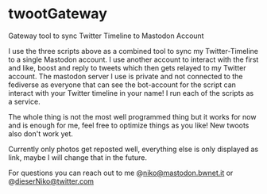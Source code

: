 # twootGateway
Gateway tool to sync Twitter Timeline to Mastodon Account


I use the three scripts above as a combined tool to sync my Twitter-Timeline to a single Mastodon account. I use another account to interact with the first and like, boost and reply to tweets which then gets relayed to my Twitter account. The mastodon server I use is private and not connected to the fediverse as everyone that can see the bot-account for the script can interact with your Twitter timeline in your name! I run each of the scripts as a service.

The whole thing is not the most well programmed thing but it works for now and is enough for me, feel free to optimize things as you like! New twoots also don't work yet.

Currently only photos get reposted well, everything else is only displayed as link, maybe I will change that in the future. 

For questions you can reach out to me @niko@mastodon.bwnet.it or @dieserNiko@twitter.com
